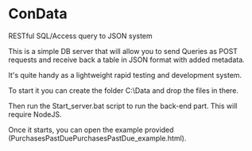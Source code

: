 # ConData
RESTful SQL/Access query to JSON system

This is a simple DB server that will allow you to send Queries as POST requests and receive back a table in JSON format with added metadata.

It's quite handy as a lightweight rapid testing and development system.

To start it you can create the folder C:\Data and drop the files in there.

Then run the Start_server.bat script to run the back-end part.  This will require NodeJS.

Once it starts, you can open the example provided (PurchasesPastDuePurchasesPastDue_example.html).
